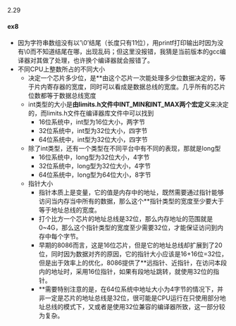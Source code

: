 
2.29
#### ex8
- 因为字符串数组没有以’\0’结尾（长度只有11位），用printf打印输出时因为没有\0而不知道结尾在哪，出现乱码；但这里没报错，我猜是当前版本的gcc编译器对其做了处理，也许换个编译器就会报错了。
- 不同CPU上整数所占的不同大小
	- 决定一个芯片多少位，是**由这个芯片一次能处理多少位数据决定的，等于片内寄存器的宽度，同时可以看成是数据总线的宽度。几乎所有的芯片位数都等于数据总线宽度
	- int类型的大小是**由limits.h文件中INT_MIN和INT_MAX两个宏定义**来决定的，而limits.h文件在编译器库文件中可以找到
		- 16位系统中，int型为16位大小，两字节
		- 32位系统中，int型为32位大小，四字节
		- 64位系统中，int型为32位大小，四字节
	- 除了int类型，还有一个类型在不同平台中有不同的表现，那就是long型
		- 16位系统中，long型为32位大小，4字节
		- 32位系统中，long型为32位大小，4字节
		- 64位系统中，long型为64位大小，8字节
	- 指针大小
		- 指针本质上是变量，它的值是内存中的地址，既然需要通过指针能够访问当内存当中所有的数据，那么这个**指针类型的宽度至少要大于等于地址总线的宽度。
		- 打个比方一个芯片的地址总线是32位，那么内存地址的范围就是0~4G，那么这个指针类型的宽度至少需要32位，才能保证访问到内存中每个字节。
		- 早期的8086而言，这是16位芯片，但是它的地址总线却扩展到了20位，同时因为数据对齐的原因，它的指针大小应该是16+16位=32位，但是出于效率上的优化，8086提供了**远指针、近指针，在访问本段内的地址时，采用16位指针，如果有段地址跳转，就使用32位的指针。
		- **需要特别注意的是，在64位系统中地址大小为4字节的情况下，并非一定是芯片的地址总线是32位，很可能是CPU运行在只使用部分地址总线的模式下，又或者是使用32位兼容的编译器所致，这一部分较为复杂。
